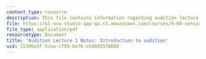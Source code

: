```yaml
---
content_type: resource
description: This file contains information regarding audition lecture 1 notes.
file: https://ol-ocw-studio-app-qa.s3.amazonaws.com/courses/9-04-sensory-systems-fall-2013/15396a3f5ceacf99be76cb46933788b8_MIT9_04F13_Aud_intro.pdf
file_type: application/pdf
resourcetype: Document
title: 'Audition Lecture 1 Notes: Introduction to audition'
uid: 15396a3f-5cea-cf99-be76-cb46933788b8
---
```

